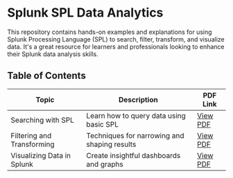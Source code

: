 # Splunk SPL Data Analytics

This repository contains hands-on examples and explanations for using Splunk Processing Language (SPL) to search, filter, transform, and visualize data. It's a great resource for learners and professionals looking to enhance their Splunk data analysis skills.

## Table of Contents

| Topic                          | Description                                   | PDF Link                                           |
|-------------------------------|-----------------------------------------------|----------------------------------------------------|
| Searching with SPL            | Learn how to query data using basic SPL       | [View PDF](./pdfs/Searching_with_SPL.pdf)          |
| Filtering and Transforming    | Techniques for narrowing and shaping results  | [View PDF](./pdfs/Filtering_and_Transforming.pdf)  |
| Visualizing Data in Splunk    | Create insightful dashboards and graphs       | [View PDF](./pdfs/Visualizing_Data_in_Splunk.pdf)  |
